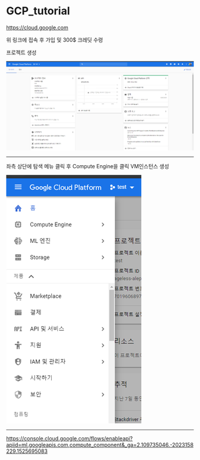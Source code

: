 # GCP_tutorial

https://cloud.google.com

위 링크에 접속 후 가입 및 300$ 크레딧 수령

프로젝트 생성

![대체 텍스트](/figure/1.png)

***

좌측 상단에 탐색 메뉴 클릭 후 Compute Engine을 클릭
VM인스턴스 생성

![대체 텍스트](/figure/2.png)

***

https://console.cloud.google.com/flows/enableapi?apiid=ml.googleapis.com,compute_component&_ga=2.109735046.-2023158229.1525695083
